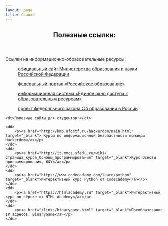 ```yaml
---
layout: page
title: Ссылки
---
```

<section>
<header class="major">
	<h2>Полезные ссылки:</h2>
</header>

<dl>
	<dt>Ссылки на информационно-образовательные ресурсы:</dt>
	<dd>
		<p><a href="http://www.mon.gov.ru/" target="_blank"> официальный сайт Министерства образования и науки Российской Федерации</a></p>
	</dd>
	<dd>
		<p><a href="http://www.edu.ru" target="_blank">федеральный портал «Российское образование»</a></p>
	</dd>
	<dd>
		<p><a href="http://window.edu.ru" target="_blank">информационная система «Единое окно доступа к образовательным ресурсам»</a></p>
	</dd>
	<dd>
		<p><a href="/links/fep-rus.pdf" target="_blank">проект федерального закона Об образовании в России</a></p>
	</dd>
	
	<dt>Полезные сайты для студентов:</dt>
	
	<dd>
		<p><a href="http://kmb.ufoctf.ru/hackerdom/main.html" target="_blank"> Курсы по информационной безопастности команды Hackerdom</a></p>
	</dd>
	<dd>
		<p><a href="http://it.mmcs.sfedu.ru/wiki/Страница_курса_Основы_программирования" target="_blank">Курс Основы программирования, ЮФУ</a></p>
	</dd>
	<dd>
		<p><a href="https://www.codecademy.com/learn/python" target="_blank">Интерактивный курс Python от Codecademy</a></p>
	</dd>
	<dd>
		<p><a href="https://htmlacademy.ru" target="_blank">Интерактивный курс по вёрске от HTML Academy</a></p>
	</dd>
	<dd>
		<p><a href="/links/binarygame.html" target="_blank">Преобразование IP адресов. BinaryGame</a></p>
	</dd>
</dl>
</section>